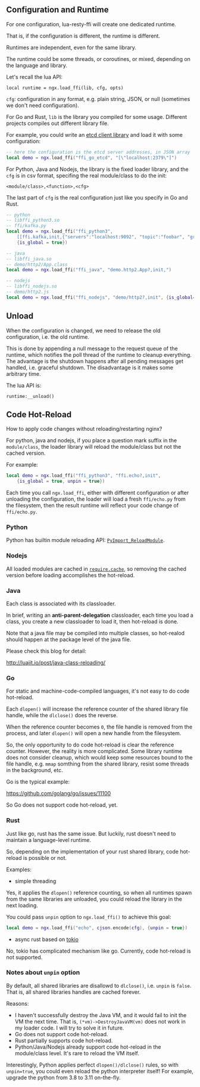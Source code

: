 ## Configuration and Runtime

For one configuration, lua-resty-ffi will create one dedicated runtime.

That is, if the configuration is different, the runtime is different.

Runtimes are independent, even for the same library.

The runtime could be some threads, or coroutines, or mixed, depending on the language and library.

Let's recall the lua API:

`local runtime = ngx.load_ffi(lib, cfg, opts)`

`cfg`: configuration in any format, e.g. plain string, JSON, or null (sometimes we don't need configuration).

For Go and Rust, `lib` is the library you compiled for some usage. Different projects compiles out different library file.

For example, you could write an
[etcd client library](https://github.com/kingluo/lua-resty-ffi/blob/main/examples/go/etcd.go)
and load it with some configuration:

```lua
-- here the configuration is the etcd server addresses, in JSON array
local demo = ngx.load_ffi("ffi_go_etcd", "[\"localhost:2379\"]")
```

For Python, Java and Nodejs, the library is the fixed loader library, and the `cfg` is in csv format,
specifing the real module/class to do the init:

`<module/class>,<function>,<cfg>`

The last part of `cfg` is the real configuration just like you specify in Go and Rust.

```lua
-- python
-- libffi_python3.so
-- ffi/kafka.py
local demo = ngx.load_ffi("ffi_python3",
    [[ffi.kafka,init,{"servers":"localhost:9092", "topic":"foobar", "group_id": "foobar"}]],
    {is_global = true})

-- java
-- libffi_java.so
-- demo/http2/App.class
local demo = ngx.load_ffi("ffi_java", "demo.http2.App?,init,")

-- nodejs
-- libffi_nodejs.so
-- demo/http2.js
local demo = ngx.load_ffi("ffi_nodejs", "demo/http2?,init", {is_global=true})
```

## Unload

When the configuration is changed, we need to release the old configuration, i.e. the old runtime.

This is done by appending a null message to the request queue of the runtime, which notifies the
poll thread of the runtime to cleanup everything.
The advantage is the shutdown happens after all pending messages get handled, i.e. graceful shutdown.
The disadvantage is it makes some arbitrary time.

The lua API is:

`runtime:__unload()`

## Code Hot-Reload

How to apply code changes without reloading/restarting nginx?

For python, java and nodejs, if you place a question mark suffix in the `module/class`,
the loader library will reload the module/class but not the cached version.

For example:

```lua
local demo = ngx.load_ffi("ffi_python3", "ffi.echo?,init",
    {is_global = true, unpin = true})
```

Each time you call `ngx.load_ffi`, either with different configuration or after unloading the configuration,
the loader will load a fresh `ffi/echo.py` from the filesystem,
then the result runtime will reflect your code change of `ffi/echo.py`.

### Python

Python has builtin module reloading API: [`PyImport_ReloadModule`](https://docs.python.org/3/c-api/import.html#c.PyImport_ReloadModule).

### Nodejs

All loaded modules are cached in [`require.cache`](https://nodejs.org/api/modules.html#requirecache),
so removing the cached version before loading accomplishes the hot-reload.

### Java

Each class is associated with its classloader.

In brief, writing an **anti-parent-delegation** classloader,
each time you load a class, you create a new classloader to load it,
then hot-reload is done.

Note that a java file may be compiled into multiple classes,
so hot-realod should happen at the package level of the java file.

Please check this blog for detail:

http://luajit.io/post/java-class-reloading/

### Go

For static and machine-code-compiled languages, it's not easy to do code hot-reload.

Each `dlopen()` will increase the reference counter of the shared library file handle,
while the `dlclose()` does the reverse.

When the reference counter becomes `0`, the file handle is removed from the process,
and later `dlopen()` will open a new handle from the filesystem.

So, the only opportunity to do code hot-reload is clear the reference counter.
However, the reality is more complicated. Some library runtime does not consider cleanup,
which would keep some resources bound to the file handle, e.g. `mmap` somthing from the
shared library, resist some threads in the background, etc.

Go is the typical example:

https://github.com/golang/go/issues/11100

So Go does not support code hot-reload, yet.

### Rust

Just like go, rust has the same issue.
But luckily, rust doesn't need to maintain a language-level runtime.

So, depending on the implementation of your rust shared library, code hot-reload is possible or not.

Examples:

* simple threading

Yes, it applies the `dlopen()` reference counting, so when all runtimes spawn from the same libraries are
unloaded, you could reload the library in the next loading.

You could pass `unpin` option to `ngx.load_ffi()` to achieve this goal:

```lua
local demo = ngx.load_ffi("echo", cjson.encode(cfg), {unpin = true})
```

* async rust based on [tokio](https://tokio.rs/)

No, tokio has complicated mechanism like go. Currently, code hot-reload is not supported.

### Notes about `unpin` option

By default, all shared libraries are disallowd to `dlclose()`, i.e. `unpin` is `false`.
That is, all shared libraries handles are cached forever.

Reasons:

* I haven't successfully destroy the Java VM, and it would fail to init the VM the next time.
That is, `(*vm)->DestroyJavaVM(vm)` does not work in my loader code. I will try to solve it in future.
* Go does not support code hot-reload.
* Rust partially supports code hot-reload.
* Python/Java/Nodejs already support code hot-reload in the module/class level. It's rare to reload
the VM itself.

Interestingly, Python applies perfect `dlopen()/dlclose()` rules, so with `unpin=true`, you could even
reload the python interpreter itself! For example, upgrade the python from 3.8 to 3.11 on-the-fly.
